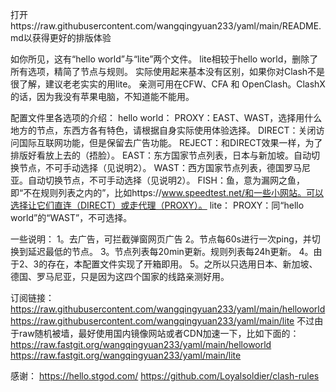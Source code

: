 打开https://raw.githubusercontent.com/wangqingyuan233/yaml/main/README.md以获得更好的排版体验

如你所见，这有“hello world”与“lite”两个文件。
lite相较于hello world，删除了所有选项，精简了节点与规则。
实际使用起来基本没有区别，如果你对Clash不是很了解，建议老老实实的用lite。
亲测可用在CFW、CFA 和 OpenClash。ClashX的话，因为我没有苹果电脑，不知道能不能用。

配置文件里各选项的介绍：
hello world：
    PROXY：EAST、WAST，选择用什么地方的节点，东西方各有特色，请根据自身实际使用体验选择。
        DIRECT：关闭访问国际互联网功能，但是保留去广告功能。
        REJECT：和DIRECT效果一样，为了排版好看放上去的（捂脸）。
    EAST：东方国家节点列表，日本与新加坡。自动切换节点，不可手动选择（见说明2）。
    WAST：西方国家节点列表，德国罗马尼亚。自动切换节点，不可手动选择（见说明2）。
    FISH：鱼，意为漏网之鱼，即“不在规则列表之内的”，比如https://www.speedtest.net/和一些小网站。可以选择让它们直连（DIRECT）或走代理（PROXY）。
lite：
    PROXY：同“hello world”的“WAST”，不可选择。

一些说明：
    1。去广告，可拦截弹窗网页广告
    2。节点每60s进行一次ping，并切换到延迟最低的节点。
    3。节点列表每20min更新。规则列表每24h更新。
    4。由于2、3的存在，本配置文件实现了开箱即用。
    5。之所以只选用日本、新加坡、德国、罗马尼亚，只是因为这四个国家的线路亲测好用。

订阅链接：
https://raw.githubusercontent.com/wangqingyuan233/yaml/main/helloworld
https://raw.githubusercontent.com/wangqingyuan233/yaml/main/lite
不过由于raw随机被墙，最好使用国内镜像网站或者CDN加速一下，比如下面的：
https://raw.fastgit.org/wangqingyuan233/yaml/main/helloworld
https://raw.fastgit.org/wangqingyuan233/yaml/main/lite

感谢：
https://hello.stgod.com/
https://github.com/Loyalsoldier/clash-rules
